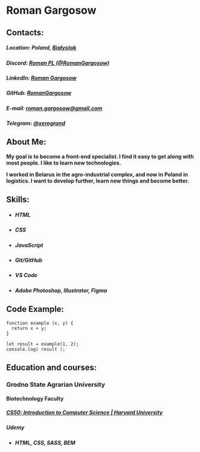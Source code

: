 # **Roman Gargosow**

## Contacts:

##### Location: Poland, [Białystok](https://goo.gl/maps/WPLhhnjpHbC4CpYTA)

##### Discord: [Roman PL (@RomanGargosow)](https://discordapp.com/users/331124366161084416/)

##### LinkedIn: [Roman Gargosow](https://www.linkedin.com/in/roman-gargosow/)

##### GitHub: [RomanGargosow](https://github.com/RomanGargosow)

##### E-mail: <roman.gargosow@gmail.com>

##### Telegram: [@xerogrand](https://t.me/xerogrand)

## About Me:

**My goal is to become a front-end specialist. I find it easy to get along with most people. I like to learn new technologies.**

**I worked in Belarus in the agro-industrial complex, and now in Poland in logistics. I want to develop further, learn new things and become better.**

## Skills:

- ##### HTML
- ##### CSS
- ##### JavaScript
- ##### Git/GitHub
- ##### VS Code
- ##### Adobe Photoshop, Illustrator, Figma

## Code Example:

```
function example (x, y) {
  return x + y;
}

let result = example(1, 2);
console.log( result );
```

## Education and courses:

### Grodno State Agrarian University

#### Biotechnology Faculty

##### [CS50: Introduction to Computer Science | Harvard University]()

##### Udemy

- ##### HTML, CSS, SASS, BEM

